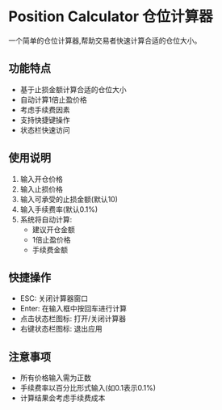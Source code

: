 # Position Calculator 仓位计算器

一个简单的仓位计算器,帮助交易者快速计算合适的仓位大小。

## 功能特点

- 基于止损金额计算合适的仓位大小
- 自动计算1倍止盈价格
- 考虑手续费因素
- 支持快捷键操作
- 状态栏快速访问

## 使用说明

1. 输入开仓价格
2. 输入止损价格 
3. 输入可承受的止损金额(默认10)
4. 输入手续费率(默认0.1%)
5. 系统将自动计算:
   - 建议开仓金额
   - 1倍止盈价格
   - 手续费金额

## 快捷操作

- ESC: 关闭计算器窗口
- Enter: 在输入框中按回车进行计算
- 点击状态栏图标: 打开/关闭计算器
- 右键状态栏图标: 退出应用

## 注意事项

- 所有价格输入需为正数
- 手续费率以百分比形式输入(如0.1表示0.1%)
- 计算结果会考虑手续费成本

